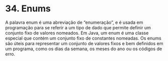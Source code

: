 # 34. Enums

A palavra enum é uma abreviação de “enumeração”, e é usada em programação para se referir a um tipo de dado que permite definir um conjunto fixo de valores nomeados. Em Java, um enum é uma classe especial que contém um conjunto fixo de constantes nomeadas. Os enums são úteis para representar um conjunto de valores fixos e bem definidos em um programa, como os dias da semana, os meses do ano ou os códigos de erro.